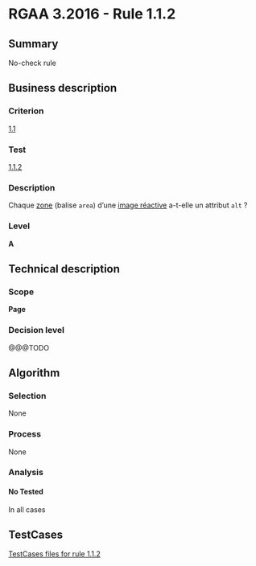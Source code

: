 # RGAA 3.2016 - Rule 1.1.2

## Summary
No-check rule


## Business description

### Criterion
[1.1](http://references.modernisation.gouv.fr/rgaa-accessibilite/criteres.html#crit-1-1)

### Test
[1.1.2](http://references.modernisation.gouv.fr/rgaa-accessibilite/criteres.html#test-1-1-2)

### Description
<div lang="fr">Chaque <a href="http://references.modernisation.gouv.fr/rgaa-accessibilite/glossaire.html#zone-dune-image-ractive">zone</a> (balise <code lang="en">area</code>) d&#x2019;une <a href="http://references.modernisation.gouv.fr/rgaa-accessibilite/glossaire.html#image-ractive">image r&#xE9;active</a> a-t-elle un attribut <code lang="en">alt</code>&nbsp;?</div>

### Level
**A**


## Technical description

### Scope
**Page**

### Decision level
@@@TODO


## Algorithm

### Selection
None

### Process
None

### Analysis

#### No Tested
In all cases


##  TestCases

[TestCases files for rule 1.1.2](https://github.com/Asqatasun/Asqatasun/tree/RGAA_3.2016/rules/rules-rgaa3.2016/src/test/resources/testcases/rgaa32016/Rgaa32016Rule010102/)


